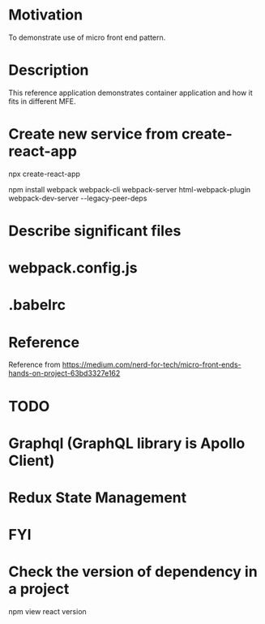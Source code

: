 # Motivation
To demonstrate use of micro front end pattern.

# Description
This reference application demonstrates container application and how it fits in different MFE.

# Create new service from create-react-app
npx create-react-app <service-name>

npm install webpack webpack-cli webpack-server html-webpack-plugin webpack-dev-server --legacy-peer-deps


# Describe significant files

# webpack.config.js

# .babelrc


# Reference
Reference from https://medium.com/nerd-for-tech/micro-front-ends-hands-on-project-63bd3327e162

# TODO
# Graphql (GraphQL library is Apollo Client)
# Redux State Management


# FYI
# Check the version of dependency in a project
npm view react version